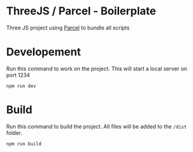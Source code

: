 # ThreeJS / Parcel - Boilerplate

Three JS project using [Parcel](https://parceljs.org/getting_started.html) to bundle all scripts

# Developement

Run this command to work on the project. This will start a local server on port 1234

`npm run dev`

# Build

Run this command to build the project. All files will be added to the `/dist` folder.

`npm run build`
